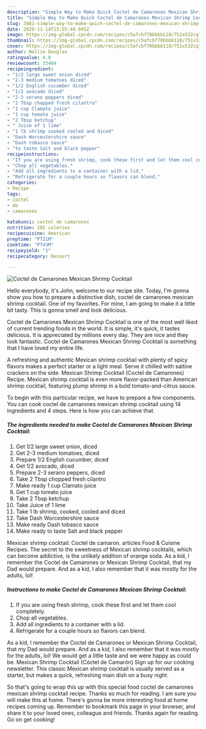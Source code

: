 ```yaml
---
description: "Simple Way to Make Quick Coctel de Camarones Mexican Shrimp Cocktail"
title: "Simple Way to Make Quick Coctel de Camarones Mexican Shrimp Cocktail"
slug: 3481-simple-way-to-make-quick-coctel-de-camarones-mexican-shrimp-cocktail
date: 2020-11-14T23:55:49.945Z
image: https://img-global.cpcdn.com/recipes/c5afcbf70bbbb118/751x532cq70/coctel-de-camarones-mexican-shrimp-cocktail-recipe-main-photo.jpg
thumbnail: https://img-global.cpcdn.com/recipes/c5afcbf70bbbb118/751x532cq70/coctel-de-camarones-mexican-shrimp-cocktail-recipe-main-photo.jpg
cover: https://img-global.cpcdn.com/recipes/c5afcbf70bbbb118/751x532cq70/coctel-de-camarones-mexican-shrimp-cocktail-recipe-main-photo.jpg
author: Nellie Douglas
ratingvalue: 4.8
reviewcount: 33404
recipeingredient:
- "1/2 large sweet onion diced"
- "2-3 medium tomatoes diced"
- "1/2 English cucumber diced"
- "1/2 avocado diced"
- "2-3 serano peppers diced"
- "2 Tbsp chopped fresh cilantro"
- "1 cup Clamato juice"
- "1 cup tomato juice"
- "2 Tbsp ketchup"
- " Juice of 1 lime"
- "1 lb shrimp cooked cooled and diced"
- "Dash Worcestershire sauce"
- "Dash tobasco sauce"
- "to taste Salt and black pepper"
recipeinstructions:
- "If you are using fresh shrimp, cook these first and let them cool completely."
- "Chop all vegetables."
- "Add all ingredients to a container with a lid."
- "Refrigerate for a couple hours so flavors can blend."
categories:
- Recipe
tags:
- coctel
- de
- camarones

katakunci: coctel de camarones 
nutrition: 282 calories
recipecuisine: American
preptime: "PT21M"
cooktime: "PT43M"
recipeyield: "1"
recipecategory: Dessert

---
```



![Coctel de Camarones Mexican Shrimp Cocktail](https://img-global.cpcdn.com/recipes/c5afcbf70bbbb118/751x532cq70/coctel-de-camarones-mexican-shrimp-cocktail-recipe-main-photo.jpg)

Hello everybody, it's John, welcome to our recipe site. Today, I'm gonna show you how to prepare a distinctive dish, coctel de camarones mexican shrimp cocktail. One of my favorites. For mine, I am going to make it a little bit tasty. This is gonna smell and look delicious.

Coctel de Camarones Mexican Shrimp Cocktail is one of the most well liked of current trending foods in the world. It is simple, it's quick, it tastes delicious. It is appreciated by millions every day. They are nice and they look fantastic. Coctel de Camarones Mexican Shrimp Cocktail is something that I have loved my entire life.

A refreshing and authentic Mexican shrimp cocktail with plenty of spicy flavors makes a perfect starter or a light meal. Serve it chilled with saltine crackers on the side. Mexican Shrimp Cocktail (Coctel de Camarones) Recipe. Mexican shrimp cocktail is even more flavor-packed than American shrimp cocktail, featuring plump shrimp in a bold tomato-and-citrus sauce.


To begin with this particular recipe, we have to prepare a few components. You can cook coctel de camarones mexican shrimp cocktail using 14 ingredients and 4 steps. Here is how you can achieve that.

<!--inarticleads1-->

##### The ingredients needed to make Coctel de Camarones Mexican Shrimp Cocktail:

1. Get 1/2 large sweet onion, diced
1. Get 2-3 medium tomatoes, diced
1. Prepare 1/2 English cucumber, diced
1. Get 1/2 avocado, diced
1. Prepare 2-3 serano peppers, diced
1. Take 2 Tbsp chopped fresh cilantro
1. Make ready 1 cup Clamato juice
1. Get 1 cup tomato juice
1. Take 2 Tbsp ketchup
1. Take  Juice of 1 lime
1. Take 1 lb shrimp, cooked, cooled and diced
1. Take Dash Worcestershire sauce
1. Make ready Dash tobasco sauce
1. Make ready to taste Salt and black pepper


Mexican shrimp cocktail: Coctel de camaron. articles Food &amp; Cuisine Recipes. The secret to the sweetness of Mexican shrimp cocktails, which can become addictive, is the unlikely addition of orange soda. As a kid, I remember the Coctel de Camarones or Mexican Shrimp Cocktail, that my Dad would prepare. And as a kid, I also remember that it was mostly for the adults, lol! 

<!--inarticleads2-->

##### Instructions to make Coctel de Camarones Mexican Shrimp Cocktail:

1. If you are using fresh shrimp, cook these first and let them cool completely.
1. Chop all vegetables.
1. Add all ingredients to a container with a lid.
1. Refrigerate for a couple hours so flavors can blend.


As a kid, I remember the Coctel de Camarones or Mexican Shrimp Cocktail, that my Dad would prepare. And as a kid, I also remember that it was mostly for the adults, lol! We would get a little taste and we were happy as could be. Mexican Shrimp Cocktail (Cóctel de Camarón) Sign up for our cooking newsletter. This classic Mexican shrimp cocktail is usually served as a starter, but makes a quick, refreshing main dish on a busy night. 

So that's going to wrap this up with this special food coctel de camarones mexican shrimp cocktail recipe. Thanks so much for reading. I am sure you will make this at home. There's gonna be more interesting food at home recipes coming up. Remember to bookmark this page in your browser, and share it to your loved ones, colleague and friends. Thanks again for reading. Go on get cooking!
